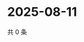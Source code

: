 # 2025-08-11

共 0 条

<!-- BEGIN ZHIHUQUESTIONS -->
<!-- 最后更新时间 Mon Aug 11 2025 20:24:26 GMT+0800 (China Standard Time) -->

<!-- END ZHIHUQUESTIONS -->
